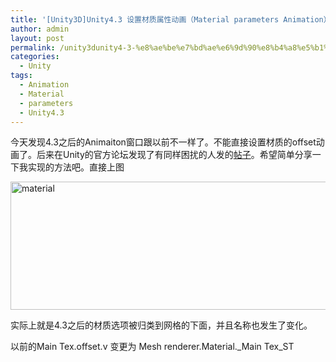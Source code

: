 ```yaml
---
title: '[Unity3D]Unity4.3 设置材质属性动画（Material parameters Animation）'
author: admin
layout: post
permalink: /unity3dunity4-3-%e8%ae%be%e7%bd%ae%e6%9d%90%e8%b4%a8%e5%b1%9e%e6%80%a7%e5%8a%a8%e7%94%bb%ef%bc%88material-parameters-animation%ef%bc%89/
categories:
  - Unity
tags:
  - Animation
  - Material
  - parameters
  - Unity4.3
---
```

今天发现4.3之后的Animaiton窗口跟以前不一样了。不能直接设置材质的offset动画了。后来在Unity的官方论坛发现了有同样困扰的人发的[帖子][1]。希望简单分享一下我实现的方法吧。直接上图

<img class="alignnone size-large wp-image-29" alt="material" src="http://kimsungwhee.com/wp-content/uploads/2014/01/material-1024x349.png" width="604" height="205" />

实际上就是4.3之后的材质选项被归类到网格的下面，并且名称也发生了变化。

以前的Main Tex.offset.v 变更为 Mesh renderer.Material.\_Main Tex\_ST

&nbsp;

 [1]: http://forum.unity3d.com/threads/211535-Problem-with-animation-material-parameters-in-Unity4-3